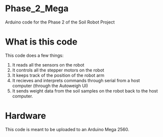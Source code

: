 # Phase_2_Mega
 Arduino code for the Phase 2 of the Soil Robot Project
# What is this code
This code does a few things: <br>
1. It reads all the sensors on the robot <br>
2. It controls all the stepper motors on the robot <br>
3. It keeps track of the position of the robot arm <br>
4. It recieves and interprets commands through serial from a host computer (through the Autoweigh UI) <br>
5. It sends weight data from the soil samples on the robot back to the host computer. <br>

# Hardware

This code is meant to be uploaded to an Arduino Mega 2560.

